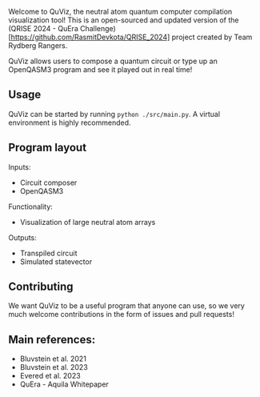 Welcome to QuViz, the neutral atom quantum computer compilation visualization tool! This is an open-sourced and updated version of the (QRISE 2024 - QuEra Challenge)[https://github.com/RasmitDevkota/QRISE_2024] project created by Team Rydberg Rangers.

QuViz allows users to compose a quantum circuit or type up an OpenQASM3 program and see it played out in real time!

## Usage

QuViz can be started by running `python ./src/main.py`. A virtual environment is highly recommended.

## Program layout

Inputs:
- Circuit composer
- OpenQASM3

Functionality:
- Visualization of large neutral atom arrays

Outputs:
- Transpiled circuit
- Simulated statevector

## Contributing

We want QuViz to be a useful program that anyone can use, so we very much welcome contributions in the form of issues and pull requests!

## Main references:
- Bluvstein et al. 2021
- Bluvstein et al. 2023
- Evered et al. 2023
- QuEra - Aquila Whitepaper
